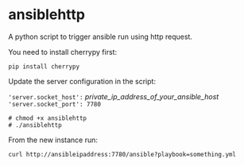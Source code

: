 ansiblehttp
===========

A python script to trigger ansible run using http request.

You need to install cherrypy first:

`pip install cherrypy`  

Update the server configuration in the script:

`'server.socket_host':` *private_ip_address_of_your_ansible_host*  
`'server.socket_port': 7780`  

`# chmod +x ansiblehttp`  
`# ./ansiblehttp`  

From the new instance run:

`curl http://ansibleipaddress:7780/ansible?playbook=something.yml`

